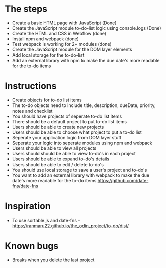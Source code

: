 # The steps
- Create a basic HTML page with JavaScript (Done)
- Create the JavaScript module to-do-list logic using console.logs (Done)
- Create the HTML and CSS in Webflow (done)
- Install npm and webpack (done)
- Test webpack is working for 2+ modules (done)
- Create the JavaScript module for the DOM layer elements 
- Add local storage for the to-do-list 
- Add an external library with npm to make the due date's more readable for the to-do items

# Instructions
- Create objects for to-do list items
- The to-do objects need to include title, description, dueDate, priority, notes and checklist
- You should have projects of seperate to-do list items
- There should be a default project to put to-do list items
- Users should be able to create new projects
- Users should be able to choose what project to put a to-do list 
- Seperate your application logic from DOM layer stuff
- Seperate your logic into seperate modules using npm and webpack 
- Users should be able to view all projects
- Users should should be able to view to-do's in each project
- Users should be able to expand to-do's details
- Users should be able to edit / delete to-do's
- You should use local storage to save a user's project and to-do's 
- You want to add an external library with webpack to make the due date's more readable for the to-do items https://github.com/date-fns/date-fns

# Inspiration
- To use sortable.js and date-fns - https://ranmaru22.github.io/the_odin_project/to-do/dist/

# Known bugs
- Breaks when you delete the last project